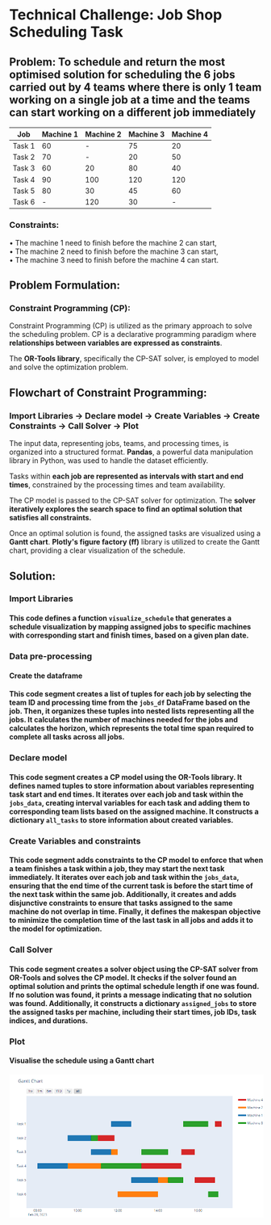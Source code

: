 #  Technical Challenge: Job Shop Scheduling Task

## Problem: To schedule and return the most optimised solution for scheduling the 6 jobs carried out by 4 teams where there is only 1 team working on a single job at a time and the teams can start working on a different job immediately

|   Job    | Machine 1 | Machine 2 | Machine 3 | Machine 4 |
|----------|--------------|----------|---------|----------|
|  Task 1  |      60      |    -     |    75   |    20    |
 | Task 2 |      70      |    -     |    20   |   50    |
 |   Task 3  |      60      |    20    |    80   |    40    |
 |   Task 4    |      90      |   100    |   120   |   120    |
 |  Task 5  |      80      |    30    |    45   |    60    |
|   Task 6   |      -       |   120    |    30   |    -     |
 

### Constraints: 
•	The machine 1 need to finish before the machine 2 can start, \
•	The machine 2 need to finish before the machine 3 can start, \
•	The machine 3 need to finish before the machine 4 can start.

## Problem Formulation: 
### Constraint Programming (CP):
Constraint Programming (CP) is utilized as the primary approach to solve the scheduling problem.
CP is a declarative programming paradigm where **relationships between variables are expressed as constraints**.

The **OR-Tools library**, specifically the CP-SAT solver, is employed to model and solve the optimization problem.

## Flowchart of Constraint Programming:
### Import Libraries &rarr; Declare model &rarr; Create Variables &rarr; Create Constraints &rarr; Call Solver &rarr; Plot


The input data, representing jobs, teams, and processing times, is organized into a structured format. **Pandas**, a powerful data manipulation library in Python, was used to handle the dataset efficiently.

Tasks within **each job are represented as intervals with start and end times**, constrained by the processing times and team availability.

The CP model is passed to the CP-SAT solver for optimization.
The **solver iteratively explores the search space to find an optimal solution that satisfies all constraints.**

Once an optimal solution is found, the assigned tasks are visualized using a **Gantt chart**.
**Plotly's figure factory (ff)** library is utilized to create the Gantt chart, providing a clear visualization of the schedule.

## Solution:

### Import Libraries

#### This code defines a function `visualize_schedule` that generates a schedule visualization by mapping assigned jobs to specific machines with corresponding start and finish times, based on a given plan date.

### Data pre-processing
#### Create the dataframe

#### This code segment creates a list of tuples for each job by selecting the team ID and processing time from the `jobs_df` DataFrame based on the job. Then, it organizes these tuples into nested lists representing all the jobs. It calculates the number of machines needed for the jobs and calculates the horizon, which represents the total time span required to complete all tasks across all jobs.

### Declare model
#### This code segment creates a CP model using the OR-Tools library. It defines named tuples to store information about variables representing task start and end times. It iterates over each job and task within the `jobs_data`, creating interval variables for each task and adding them to corresponding team lists based on the assigned machine. It constructs a dictionary `all_tasks` to store information about created variables.

### Create Variables and  constraints
#### This code segment adds constraints to the CP model to enforce that when a team finishes a task within a job, they may start the next task immediately. It iterates over each job and task within the `jobs_data`, ensuring that the end time of the current task is before the start time of the next task within the same job. Additionally, it creates and adds disjunctive constraints to ensure that tasks assigned to the same machine do not overlap in time. Finally, it defines the makespan objective to minimize the completion time of the last task in all jobs and adds it to the model for optimization.

### Call Solver
#### This code segment creates a solver object using the CP-SAT solver from OR-Tools and solves the CP model. It checks if the solver found an optimal solution and prints the optimal schedule length if one was found. If no solution was found, it prints a message indicating that no solution was found. Additionally, it constructs a dictionary `assigned_jobs` to store the assigned tasks per machine, including their start times, job IDs, task indices, and durations.

### Plot
#### Visualise the schedule using a Gantt chart

![Gantt Chart](gantt.png)

